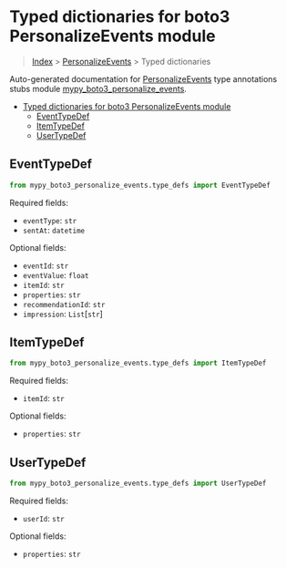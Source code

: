 # Typed dictionaries for boto3 PersonalizeEvents module

> [Index](..) > [PersonalizeEvents](.) > Typed dictionaries

Auto-generated documentation for
[PersonalizeEvents](https://boto3.amazonaws.com/v1/documentation/api/1.17.71/reference/services/personalize-events.html#PersonalizeEvents)
type annotations stubs module
[mypy_boto3_personalize_events](https://pypi.org/project/mypy-boto3-personalize-events/).

- [Typed dictionaries for boto3 PersonalizeEvents module](#typed-dictionaries-for-boto3-personalizeevents-module)
  - [EventTypeDef](#eventtypedef)
  - [ItemTypeDef](#itemtypedef)
  - [UserTypeDef](#usertypedef)

## EventTypeDef

```python
from mypy_boto3_personalize_events.type_defs import EventTypeDef
```

Required fields:

- `eventType`: `str`
- `sentAt`: `datetime`

Optional fields:

- `eventId`: `str`
- `eventValue`: `float`
- `itemId`: `str`
- `properties`: `str`
- `recommendationId`: `str`
- `impression`: `List`\[`str`\]

## ItemTypeDef

```python
from mypy_boto3_personalize_events.type_defs import ItemTypeDef
```

Required fields:

- `itemId`: `str`

Optional fields:

- `properties`: `str`

## UserTypeDef

```python
from mypy_boto3_personalize_events.type_defs import UserTypeDef
```

Required fields:

- `userId`: `str`

Optional fields:

- `properties`: `str`
